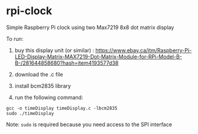 # rpi-clock
Simple Raspberry Pi clock using two Max7219 8x8 dot matrix display

To run:
1. buy this display unit (or similar) : https://www.ebay.ca/itm/Raspberry-Pi-LED-Display-Matrix-MAX7219-Dot-Matrix-Module-for-RPi-Model-B-B-/281644858680?hash=item4193577d38

2. download the .c file
3. install bcm2835 library 
4. run the following command:

```
gcc -o timeDisplay timeDisplay.c -lbcm2835
sudo ./timeDisplay
```

Note: `sudo` is required because you need access to the SPI interface
